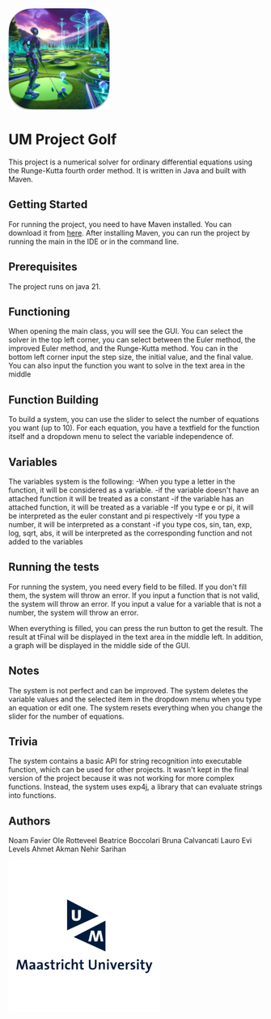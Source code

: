<img src="icon.iconset/icon_512x512@2x.png" sizes="" width="200" height="200"/>

# UM Project Golf

This project is a numerical solver for ordinary differential equations using the Runge-Kutta fourth order method.
It is written in Java and built with Maven.

## Getting Started

For running the project, you need to have Maven installed.
You can download it from [here](https://maven.apache.org/download.cgi).
After installing Maven, you can run the project by running the main in the IDE or in the command line.

## Prerequisites

The project runs on java 21.

## Functioning

When opening the main class, you will see the GUI.
You can select the solver in the top left corner,
you can select between the Euler method, the improved Euler method, and the Runge-Kutta method.
You can in the bottom left corner input the step size, the initial value, and the final value.
You can also input the function you want to solve in the text area in the middle

## Function Building

To build a system, you can use the slider to select the number of equations you want (up to 10).
For each equation,
you have a textfield for the function itself and a dropdown menu to select the variable independence of.


## Variables

The variables system is the following:
-When you type a letter in the function, it will be considered as a variable.
    -if the variable doesn't have an attached function it will be treated as a constant
    -if the variable has an attached function, it will be treated as a variable
-If you type e or pi, it will be interpreted as the euler constant and pi respectively
-If you type a number, it will be interpreted as a constant
-if you type cos, sin, tan, exp, log, sqrt, abs, it will be interpreted as the corresponding function and not added to the variables

## Running the tests

For running the system, you need every field to be filled.
If you don't fill them, the system will throw an error.
If you input a function that is not valid, the system will throw an error.
If you input a value for a variable that is not a number, the system will throw an error.

When everything is filled, you can press the run button to get the result.
The result at tFinal will be displayed in the text area in the middle left.
In addition, a graph will be displayed in the middle side of the GUI.

## Notes

The system is not perfect and can be improved.
The system deletes the variable values and the selected item in the dropdown menu when you type an equation or edit one.
The system resets everything when you change the slider for the number of equations.

## Trivia

The system contains a basic API for string recognition into executable function, which can be used for other projects.
It wasn't kept in the final version of the project because it was not working for more complex functions.
Instead, the system uses exp4j, a library that can evaluate strings into functions.

## Authors
Noam Favier
Ole Rotteveel
Beatrice Boccolari
Bruna Calvancati Lauro
Evi Levels
Ahmet Akman
Nehir Sarihan

<img src="icon.iconset/maastricht-logo.png">